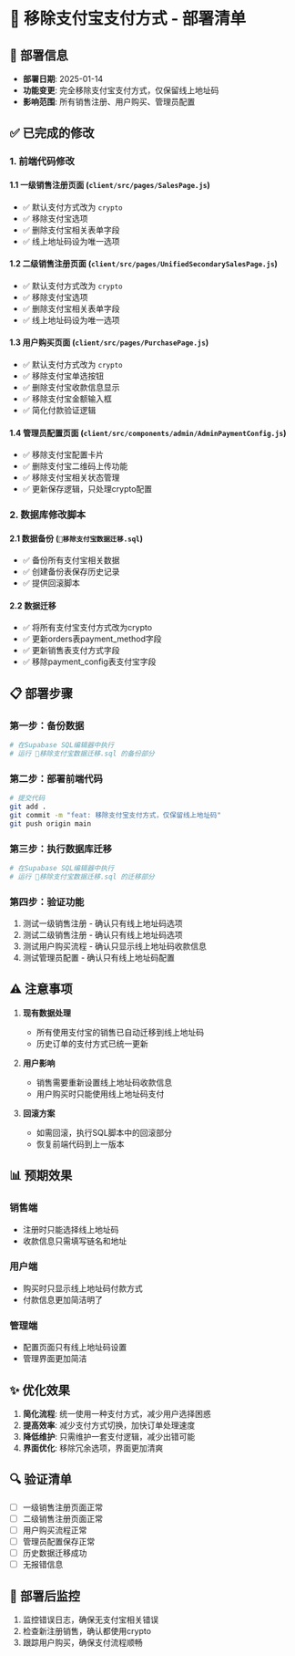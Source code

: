 # 🚀 移除支付宝支付方式 - 部署清单

## 📅 部署信息
- **部署日期**: 2025-01-14
- **功能变更**: 完全移除支付宝支付方式，仅保留线上地址码
- **影响范围**: 所有销售注册、用户购买、管理员配置

## ✅ 已完成的修改

### 1. 前端代码修改

#### 1.1 一级销售注册页面 (`client/src/pages/SalesPage.js`)
- ✅ 默认支付方式改为 `crypto`
- ✅ 移除支付宝选项
- ✅ 删除支付宝相关表单字段
- ✅ 线上地址码设为唯一选项

#### 1.2 二级销售注册页面 (`client/src/pages/UnifiedSecondarySalesPage.js`)
- ✅ 默认支付方式改为 `crypto`
- ✅ 移除支付宝选项
- ✅ 删除支付宝相关表单字段
- ✅ 线上地址码设为唯一选项

#### 1.3 用户购买页面 (`client/src/pages/PurchasePage.js`)
- ✅ 默认支付方式改为 `crypto`
- ✅ 移除支付宝单选按钮
- ✅ 删除支付宝收款信息显示
- ✅ 移除支付宝金额输入框
- ✅ 简化付款验证逻辑

#### 1.4 管理员配置页面 (`client/src/components/admin/AdminPaymentConfig.js`)
- ✅ 移除支付宝配置卡片
- ✅ 删除支付宝二维码上传功能
- ✅ 移除支付宝相关状态管理
- ✅ 更新保存逻辑，只处理crypto配置

### 2. 数据库修改脚本

#### 2.1 数据备份 (`🔧移除支付宝数据迁移.sql`)
- ✅ 备份所有支付宝相关数据
- ✅ 创建备份表保存历史记录
- ✅ 提供回滚脚本

#### 2.2 数据迁移
- ✅ 将所有支付宝支付方式改为crypto
- ✅ 更新orders表payment_method字段
- ✅ 更新销售表支付方式字段
- ✅ 移除payment_config表支付宝字段

## 📋 部署步骤

### 第一步：备份数据
```bash
# 在Supabase SQL编辑器中执行
# 运行 🔧移除支付宝数据迁移.sql 的备份部分
```

### 第二步：部署前端代码
```bash
# 提交代码
git add .
git commit -m "feat: 移除支付宝支付方式，仅保留线上地址码"
git push origin main
```

### 第三步：执行数据库迁移
```bash
# 在Supabase SQL编辑器中执行
# 运行 🔧移除支付宝数据迁移.sql 的迁移部分
```

### 第四步：验证功能
1. 测试一级销售注册 - 确认只有线上地址码选项
2. 测试二级销售注册 - 确认只有线上地址码选项
3. 测试用户购买流程 - 确认只显示线上地址码收款信息
4. 测试管理员配置 - 确认只有线上地址码配置

## ⚠️ 注意事项

1. **现有数据处理**
   - 所有使用支付宝的销售已自动迁移到线上地址码
   - 历史订单的支付方式已统一更新

2. **用户影响**
   - 销售需要重新设置线上地址码收款信息
   - 用户购买时只能使用线上地址码支付

3. **回滚方案**
   - 如需回滚，执行SQL脚本中的回滚部分
   - 恢复前端代码到上一版本

## 📊 预期效果

### 销售端
- 注册时只能选择线上地址码
- 收款信息只需填写链名和地址

### 用户端
- 购买时只显示线上地址码付款方式
- 付款信息更加简洁明了

### 管理端
- 配置页面只有线上地址码设置
- 管理界面更加简洁

## ✨ 优化效果

1. **简化流程**: 统一使用一种支付方式，减少用户选择困惑
2. **提高效率**: 减少支付方式切换，加快订单处理速度
3. **降低维护**: 只需维护一套支付逻辑，减少出错可能
4. **界面优化**: 移除冗余选项，界面更加清爽

## 🔍 验证清单

- [ ] 一级销售注册页面正常
- [ ] 二级销售注册页面正常
- [ ] 用户购买流程正常
- [ ] 管理员配置保存正常
- [ ] 历史数据迁移成功
- [ ] 无报错信息

## 📝 部署后监控

1. 监控错误日志，确保无支付宝相关错误
2. 检查新注册销售，确认都使用crypto
3. 跟踪用户购买，确保支付流程顺畅
